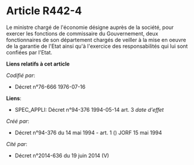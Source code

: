 # Article R442-4

Le ministre chargé de l'économie désigne auprès de la société, pour exercer les fonctions de commissaire du Gouvernement,
deux fonctionnaires de son département chargés de veiller à la mise en oeuvre de la garantie de l'Etat ainsi qu'à l'exercice
des responsabilités qui lui sont confiées par l'Etat.

**Liens relatifs à cet article**

_Codifié par_:

  - Décret n°76-666 1976-07-16

**Liens**:

  - SPEC_APPLI: Décret n°94-376 1994-05-14 art. 3 *date d'effet*

_Créé par_:

  - Décret n°94-376 du 14 mai 1994 - art. 1 () JORF 15 mai 1994

_Cité par_:

  - Décret n°2014-636 du 19 juin 2014 (V)
